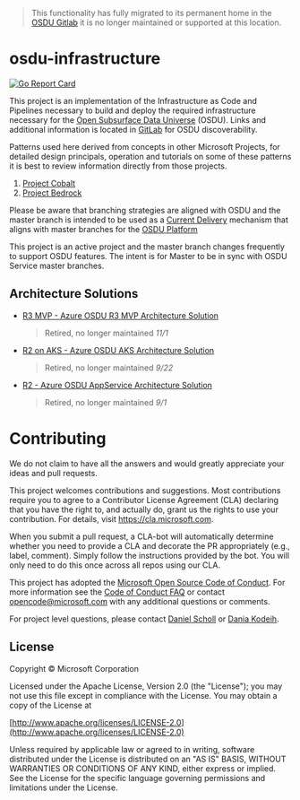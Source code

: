 > This functionality has fully migrated to its permanent home in the [OSDU Gitlab](https://community.opengroup.org/osdu/platform/deployment-and-operations/infra-azure-provisioning) it is no longer maintained or supported at this location.

# osdu-infrastructure


[![Go Report Card](https://goreportcard.com/badge/github.com/Azure/osdu-infrastructure)](https://goreportcard.com/report/github.com/Azure/osdu-infrastructure)

This project is an implementation of the Infrastructure as Code and Pipelines necessary to build and deploy the required infrastructure necessary for the [Open Subsurface Data Universe](https://community.opengroup.org/osdu) (OSDU). Links and additional information is located in [GitLab](https://community.opengroup.org/osdu/platform/deployment-and-operations/infrastructure-templates) for OSDU discoverability.


Patterns used here derived from concepts in other Microsoft Projects, for detailed design principals, operation and tutorials on some of these patterns it is best to review information directly from those projects. 

1. [Project Cobalt](https://github.com/microsoft/cobalt)
2. [Project Bedrock](https://github.com/microsoft/bedrock)

Please be aware that branching strategies are aligned with OSDU and the master branch is intended to be used as a [Current Delivery](https://docs.microsoft.com/en-us/azure/devops/learn/what-is-continuous-delivery) mechanism that aligns with master branches for the [OSDU Platform]((https://community.opengroup.org/osdu/platform))

This project is an active project and the master branch changes frequently to support OSDU features.  The intent is for Master to be in sync with OSDU Service master branches.

## Architecture Solutions

- [R3 MVP - Azure OSDU R3 MVP Architecture Solution](infra/templates/osdu-r3-mvp)  
  > Retired, no longer maintained _11/1_


- [R2 on AKS - Azure OSDU AKS Architecture Solution](infra/templates/osdu-r3-resources)  
  > Retired, no longer maintained _9/22_
  

- [R2 - Azure OSDU AppService Architecture Solution](infra/templates/osdu-r2-resources)
  > Retired, no longer maintained _9/1_



# Contributing

We do not claim to have all the answers and would greatly appreciate your ideas and pull requests.

This project welcomes contributions and suggestions. Most contributions require you to agree to a
Contributor License Agreement (CLA) declaring that you have the right to, and actually do, grant us
the rights to use your contribution. For details, visit https://cla.microsoft.com.

When you submit a pull request, a CLA-bot will automatically determine whether you need to provide
a CLA and decorate the PR appropriately (e.g., label, comment). Simply follow the instructions
provided by the bot. You will only need to do this once across all repos using our CLA.

This project has adopted the [Microsoft Open Source Code of Conduct](https://opensource.microsoft.com/codeofconduct/).
For more information see the [Code of Conduct FAQ](https://opensource.microsoft.com/codeofconduct/faq/) or
contact [opencode@microsoft.com](mailto:opencode@microsoft.com) with any additional questions or comments.

For project level questions, please contact [Daniel Scholl](mailto:Daniel.Scholl@microsoft.com) or [Dania Kodeih](mailto:Dania.Kodeih@microsoft.com).


## License
Copyright © Microsoft Corporation

Licensed under the Apache License, Version 2.0 (the "License");
you may not use this file except in compliance with the License.
You may obtain a copy of the License at 

[http://www.apache.org/licenses/LICENSE-2.0](http://www.apache.org/licenses/LICENSE-2.0)

Unless required by applicable law or agreed to in writing, software
distributed under the License is distributed on an "AS IS" BASIS,
WITHOUT WARRANTIES OR CONDITIONS OF ANY KIND, either express or implied.
See the License for the specific language governing permissions and
limitations under the License.
